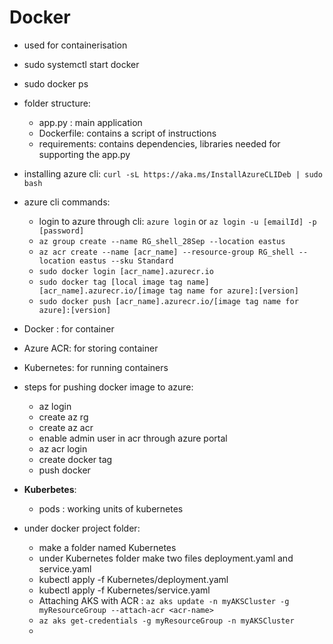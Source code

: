 # Docker

- used for containerisation
- sudo systemctl start docker
- sudo docker ps
- folder structure:
	- app.py : main application
	- Dockerfile: contains a script of instructions
	- requirements: contains dependencies, libraries needed for supporting the app.py
- installing azure cli: `curl -sL https://aka.ms/InstallAzureCLIDeb | sudo bash`
- azure cli commands:
	- login to azure through cli: `azure login` or `az login -u [emailId] -p [password]`
	- `az group create --name RG_shell_28Sep --location eastus`
	- `az acr create --name [acr_name] --resource-group RG_shell --location eastus --sku Standard`
	- `sudo docker login [acr_name].azurecr.io`
	- `sudo docker tag [local image tag name] [acr_name].azurecr.io/[image tag name for azure]:[version]`
	- `sudo docker push [acr_name].azurecr.io/[image tag name for azure]:[version]`

- Docker : for container
- Azure ACR: for storing container
- Kubernetes: for running containers
- steps for pushing docker image to azure:
	- az login
	- create az rg
	- create az acr
	- enable admin user in acr through azure portal
	- az acr login
	- create docker tag
	- push docker
- **Kuberbetes**:
	- pods : working units of kubernetes
- under docker project folder:
	- make a folder named Kubernetes
	- under Kubernetes folder make two files deployment.yaml and service.yaml
	- kubectl apply -f Kubernetes/deployment.yaml
	- kubectl apply -f Kubernetes/service.yaml
	- Attaching AKS with ACR : `az aks update -n myAKSCluster -g myResourceGroup --attach-acr <acr-name>`
	- `az aks get-credentials -g myResourceGroup -n myAKSCluster`
	- 